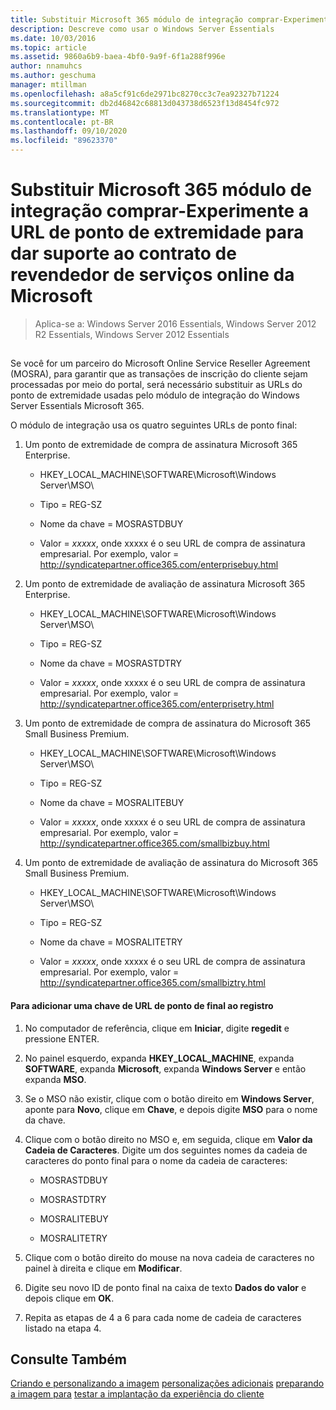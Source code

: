 ```yaml
---
title: Substituir Microsoft 365 módulo de integração comprar-Experimente a URL de ponto de extremidade para dar suporte ao contrato de revendedor de serviços online da Microsoft
description: Descreve como usar o Windows Server Essentials
ms.date: 10/03/2016
ms.topic: article
ms.assetid: 9860a6b9-baea-4bf0-9a9f-6f1a288f996e
author: nnamuhcs
ms.author: geschuma
manager: mtillman
ms.openlocfilehash: a8a5cf91c6de2971bc8270cc3c7ea92327b71224
ms.sourcegitcommit: db2d46842c68813d043738d6523f13d8454fc972
ms.translationtype: MT
ms.contentlocale: pt-BR
ms.lasthandoff: 09/10/2020
ms.locfileid: "89623370"
---
```

# <a name="replace-microsoft-365-integration-module-buy-try-endpoint-url-in-support-of-microsoft-online-service-reseller-agreement"></a>Substituir Microsoft 365 módulo de integração comprar-Experimente a URL de ponto de extremidade para dar suporte ao contrato de revendedor de serviços online da Microsoft

>Aplica-se a: Windows Server 2016 Essentials, Windows Server 2012 R2 Essentials, Windows Server 2012 Essentials

##  <a name="BKMK_O365"></a>
 Se você for um parceiro do Microsoft Online Service Reseller Agreement (MOSRA), para garantir que as transações de inscrição do cliente sejam processadas por meio do portal, será necessário substituir as URLs do ponto de extremidade usadas pelo módulo de integração do Windows Server Essentials Microsoft 365.

 O módulo de integração usa os quatro seguintes URLs de ponto final:

1.  Um ponto de extremidade de compra de assinatura Microsoft 365 Enterprise.

    -   HKEY_LOCAL_MACHINE\SOFTWARE\Microsoft\Windows Server\MSO\

    -   Tipo = REG-SZ

    -   Nome da chave = MOSRASTDBUY

    -   Valor = *xxxxx*, onde xxxxx é o seu URL de compra de assinatura empresarial. Por exemplo, valor = http://syndicatepartner.office365.com/enterprisebuy.html

2.  Um ponto de extremidade de avaliação de assinatura Microsoft 365 Enterprise.

    -   HKEY_LOCAL_MACHINE\SOFTWARE\Microsoft\Windows Server\MSO\

    -   Tipo = REG-SZ

    -   Nome da chave = MOSRASTDTRY

    -   Valor = *xxxxx*, onde xxxxx é o seu URL de compra de assinatura empresarial. Por exemplo, valor = http://syndicatepartner.office365.com/enterprisetry.html

3.  Um ponto de extremidade de compra de assinatura do Microsoft 365 Small Business Premium.

    -   HKEY_LOCAL_MACHINE\SOFTWARE\Microsoft\Windows Server\MSO\

    -   Tipo = REG-SZ

    -   Nome da chave = MOSRALITEBUY

    -   Valor = *xxxxx*, onde xxxxx é o seu URL de compra de assinatura empresarial. Por exemplo, valor = http://syndicatepartner.office365.com/smallbizbuy.html

4.  Um ponto de extremidade de avaliação de assinatura do Microsoft 365 Small Business Premium.

    -   HKEY_LOCAL_MACHINE\SOFTWARE\Microsoft\Windows Server\MSO\

    -   Tipo = REG-SZ

    -   Nome da chave = MOSRALITETRY

    -   Valor = *xxxxx*, onde xxxxx é o seu URL de compra de assinatura empresarial. Por exemplo, valor = http://syndicatepartner.office365.com/smallbiztry.html

#### <a name="to-add-an-endpoint-url-key-to-the-registry"></a>Para adicionar uma chave de URL de ponto de final ao registro

1.  No computador de referência, clique em **Iniciar**, digite **regedit** e pressione ENTER.

2.  No painel esquerdo, expanda **HKEY_LOCAL_MACHINE**, expanda **SOFTWARE**, expanda **Microsoft**, expanda **Windows Server** e então expanda **MSO**.

3.  Se o MSO não existir, clique com o botão direito em **Windows Server**, aponte para **Novo**, clique em **Chave**, e depois digite **MSO** para o nome da chave.

4.  Clique com o botão direito no MSO e, em seguida, clique em **Valor da Cadeia de Caracteres**. Digite um dos seguintes nomes da cadeia de caracteres do ponto final para o nome da cadeia de caracteres:

    -   MOSRASTDBUY

    -   MOSRASTDTRY

    -   MOSRALITEBUY

    -   MOSRALITETRY

5.  Clique com o botão direito do mouse na nova cadeia de caracteres no painel à direita e clique em **Modificar**.

6.  Digite seu novo ID de ponto final na caixa de texto **Dados do valor** e depois clique em **OK**.

7.  Repita as etapas de 4 a 6 para cada nome de cadeia de caracteres listado na etapa 4.

## <a name="see-also"></a>Consulte Também

 [Criando e personalizando a imagem](Creating-and-Customizing-the-Image.md) [personalizações adicionais](Additional-Customizations.md) [preparando a imagem para](Preparing-the-Image-for-Deployment.md) [testar a implantação da experiência do cliente](Testing-the-Customer-Experience.md)

